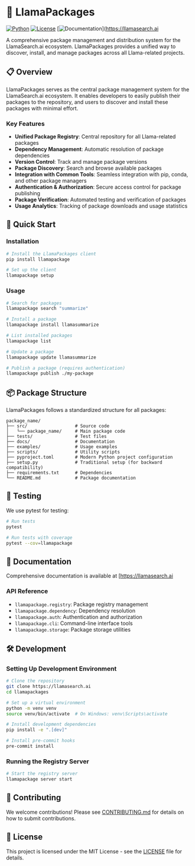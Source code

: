 # 🦙 LlamaPackages

[![Python](https://img.shields.io/badge/Python-3.8%2B-blue)](https://www.python.org/)
[![License](https://img.shields.io/badge/License-MIT-green)](LICENSE)
[![Documentation](https://img.shields.io/badge/docs-latest-orange)](https://llamasearch.ai

A comprehensive package management and distribution system for the LlamaSearch.ai ecosystem. LlamaPackages provides a unified way to discover, install, and manage packages across all Llama-related projects.

## 📋 Overview

LlamaPackages serves as the central package management system for the LlamaSearch.ai ecosystem. It enables developers to easily publish their packages to the repository, and users to discover and install these packages with minimal effort.

### Key Features

- **Unified Package Registry**: Central repository for all Llama-related packages
- **Dependency Management**: Automatic resolution of package dependencies
- **Version Control**: Track and manage package versions
- **Package Discovery**: Search and browse available packages
- **Integration with Common Tools**: Seamless integration with pip, conda, and other package managers
- **Authentication & Authorization**: Secure access control for package publishing
- **Package Verification**: Automated testing and verification of packages
- **Usage Analytics**: Tracking of package downloads and usage statistics

## 🚀 Quick Start

### Installation

```bash
# Install the LlamaPackages client
pip install llamapackage

# Set up the client
llamapackage setup
```

### Usage

```bash
# Search for packages
llamapackage search "summarize"

# Install a package
llamapackage install llamasummarize

# List installed packages
llamapackage list

# Update a package
llamapackage update llamasummarize

# Publish a package (requires authentication)
llamapackage publish ./my-package
```

## 📦 Package Structure

LlamaPackages follows a standardized structure for all packages:

```
package_name/
├── src/                  # Source code
│   └── package_name/     # Main package code
├── tests/                # Test files
├── docs/                 # Documentation
├── examples/             # Usage examples
├── scripts/              # Utility scripts
├── pyproject.toml        # Modern Python project configuration
├── setup.py              # Traditional setup (for backward compatibility)
├── requirements.txt      # Dependencies
└── README.md             # Package documentation
```

## 🧪 Testing

We use pytest for testing:

```bash
# Run tests
pytest

# Run tests with coverage
pytest --cov=llamapackage
```

## 📖 Documentation

Comprehensive documentation is available at [https://llamasearch.ai

### API Reference

- `llamapackage.registry`: Package registry management
- `llamapackage.dependency`: Dependency resolution
- `llamapackage.auth`: Authentication and authorization
- `llamapackage.cli`: Command-line interface tools
- `llamapackage.storage`: Package storage utilities

## 🛠️ Development

### Setting Up Development Environment

```bash
# Clone the repository
git clone https://llamasearch.ai
cd llamapackages

# Set up a virtual environment
python -m venv venv
source venv/bin/activate  # On Windows: venv\Scripts\activate

# Install development dependencies
pip install -e ".[dev]"

# Install pre-commit hooks
pre-commit install
```

### Running the Registry Server

```bash
# Start the registry server
llamapackage server start
```

## 🤝 Contributing

We welcome contributions! Please see [CONTRIBUTING.md](CONTRIBUTING.md) for details on how to submit contributions.

## 📄 License

This project is licensed under the MIT License - see the [LICENSE](LICENSE) file for details. 